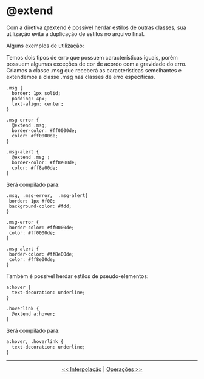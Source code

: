 # @extend

Com a diretiva @extend é possível herdar estilos de outras classes, sua utilização evita a duplicação de estilos no arquivo final.

Alguns exemplos de utilização:

Temos dois tipos de erro que possuem características iguais, porém possuem algumas exceções de cor de acordo com a gravidade do erro.
Criamos a classe .msg que receberá as características semelhantes e extendemos a classe .msg nas classes de erro específicas.

```
.msg {
  border: 1px solid;
  padding: 4px;
  text-align: center;
}

.msg-error {
  @extend .msg;
  border-color: #ff0000de;
  color: #ff0000de;
}

.msg-alert {
  @extend .msg ;
  border-color: #ff8e00de;
  color: #ff8e00de;
}
```

Será compilado para:

```
.msg, .msg-error,  .msg-alert{
 border: 1px #f00;
 background-color: #fdd;
}

.msg-error {
 border-color: #ff0000de;
 color: #ff0000de;
}

.msg-alert {
 border-color: #ff8e00de;
 color: #ff8e00de;
}
```

Também é possível herdar estilos de pseudo-elementos:

```
a:hover {
  text-decoration: underline;
}

.hoverlink {
  @extend a:hover;
}
```

Será compilado para:

```
a:hover, .hoverlink {
  text-decoration: underline;
}
```
___

<p align="center"><a href="interpolation.md"  title="Anterior"><< Interpolação</a> | <a href="operations.md" title="Próximo">Operações >></a></p>
